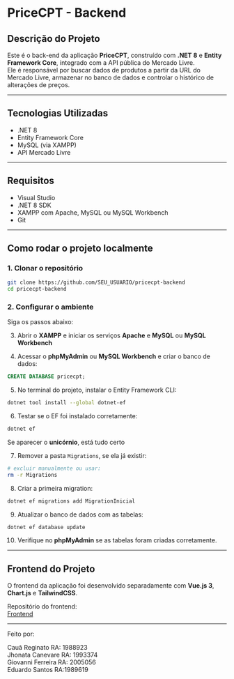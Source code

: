 
# PriceCPT - Backend

## Descrição do Projeto

Este é o back-end da aplicação **PriceCPT**, construído com **.NET 8** e **Entity Framework Core**, integrado com a API pública do Mercado Livre.  
Ele é responsável por buscar dados de produtos a partir da URL do Mercado Livre, armazenar no banco de dados e controlar o histórico de alterações de preços.

---

## Tecnologias Utilizadas

- .NET 8
- Entity Framework Core
- MySQL (via XAMPP)
- API Mercado Livre

---

## Requisitos

- Visual Studio
- .NET 8 SDK
- XAMPP com Apache, MySQL ou MySQL Workbench
- Git

---

## Como rodar o projeto localmente

### 1. Clonar o repositório

```bash
git clone https://github.com/SEU_USUARIO/pricecpt-backend
cd pricecpt-backend
```

### 2. Configurar o ambiente

Siga os passos abaixo:

3. Abrir o **XAMPP** e iniciar os serviços **Apache** e **MySQL** ou **MySQL Workbench**

4. Acessar o **phpMyAdmin** ou **MySQL Workbench** e criar o banco de dados:

```sql
CREATE DATABASE pricecpt;
```

5. No terminal do projeto, instalar o Entity Framework CLI:

```bash
dotnet tool install --global dotnet-ef
```

6. Testar se o EF foi instalado corretamente:

```bash
dotnet ef
```

Se aparecer o **unicórnio**, está tudo certo

7. Remover a pasta `Migrations`, se ela já existir:

```bash
# excluir manualmente ou usar:
rm -r Migrations
```

8. Criar a primeira migration:

```bash
dotnet ef migrations add MigrationInicial
```

9. Atualizar o banco de dados com as tabelas:

```bash
dotnet ef database update
```

10. Verifique no **phpMyAdmin** se as tabelas foram criadas corretamente.

---


## Frontend do Projeto

O frontend da aplicação foi desenvolvido separadamente com **Vue.js 3**, **Chart.js** e **TailwindCSS**.

Repositório do frontend:  
[Frontend](https://github.com/SEU_USUARIO/pricecpt-frontend)

---

Feito por:

Cauã Reginato RA: 1988923  <br>
Jhonata Canevare RA: 1993374 <br>
Giovanni Ferreira RA: 2005056 <br>
Eduardo Santos RA:1989619
